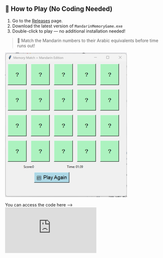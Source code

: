 ## 💾 How to Play (No Coding Needed)

1. Go to the [Releases](https://github.com/soniaclairesingh/python-projects/releases) page.
2. Download the latest version of `MandarinMemoryGame.exe`
3. Double-click to play — no additional installation needed!

> 🧠 Match the Mandarin numbers to their Arabic equivalents before time runs out!

<img src="memory_match.png" alt="memory_match.png" width="400"/>

You can access the code here --> ![Game Python code](https://github.com/soniaclairesingh/python-projects/blob/main/memory_match.py)
